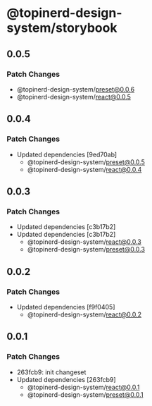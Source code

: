 # @topinerd-design-system/storybook

## 0.0.5

### Patch Changes

- @topinerd-design-system/preset@0.0.6
- @topinerd-design-system/react@0.0.5

## 0.0.4

### Patch Changes

- Updated dependencies [9ed70ab]
  - @topinerd-design-system/preset@0.0.5
  - @topinerd-design-system/react@0.0.4

## 0.0.3

### Patch Changes

- Updated dependencies [c3b17b2]
- Updated dependencies [c3b17b2]
  - @topinerd-design-system/react@0.0.3
  - @topinerd-design-system/preset@0.0.3

## 0.0.2

### Patch Changes

- Updated dependencies [f9f0405]
  - @topinerd-design-system/react@0.0.2

## 0.0.1

### Patch Changes

- 263fcb9: init changeset
- Updated dependencies [263fcb9]
  - @topinerd-design-system/react@0.0.1
  - @topinerd-design-system/preset@0.0.1
